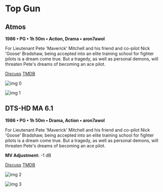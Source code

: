 # Top Gun

## Atmos

**1986 • PG • 1h 50m • Action, Drama • aron7awol**

For Lieutenant Pete 'Maverick' Mitchell and his friend and co-pilot Nick 'Goose' Bradshaw, being accepted into an elite training school for fighter pilots is a dream come true. But a tragedy, as well as personal demons, will threaten Pete's dreams of becoming an ace pilot.

[Discuss](https://www.avsforum.com/threads/bass-eq-for-filtered-movies.2995212/post-57672782)  [TMDB](744)

![img 0](https://i.imgur.com/PNxvSPw.jpg)

![img 1](https://i.imgur.com/jnZDBUK.png)

## DTS-HD MA 6.1

**1986 • PG • 1h 50m • Drama, Action • aron7awol**

For Lieutenant Pete 'Maverick' Mitchell and his friend and co-pilot Nick 'Goose' Bradshaw, being accepted into an elite training school for fighter pilots is a dream come true. But a tragedy, as well as personal demons, will threaten Pete's dreams of becoming an ace pilot.

**MV Adjustment:** -1 dB

[Discuss](https://www.avsforum.com/threads/bass-eq-for-filtered-movies.2995212/post-57672782)  [TMDB](744)

![img 2](https://i.imgur.com/xHVOUOL.jpg)

![img 3](https://i.imgur.com/Nc73B2A.jpg)

